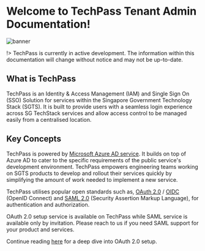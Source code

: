 # Welcome to TechPass Tenant Admin Documentation!
![banner](assets/images/banner.png)

!> TechPass is currently in active development. The information within this documentation will change without notice and may not be up-to-date.

## What is TechPass
TechPass is an Identity & Access Management (IAM) and Single Sign On (SSO) Solution for services within the Singapore Government Technology Stack (SGTS).
It is built to provide users with a seamless login experience across SG TechStack services and allow access control to be managed easily from a centralised location.

## Key Concepts
TechPass is powered by [Microsoft Azure AD service](https://azure.microsoft.com/en-us/services/active-directory/). 
It builds on top of Azure AD to cater to the specific requirements of the public service's development environment. 
TechPass empowers engineering teams working on SGTS products to develop and rollout their services quickly by simplifying the amount of work needed to implement a new service.

TechPass utilises popular open standards such as, [OAuth 2.0](https://oauth.net/2/) / [OIDC](https://openid.net/connect/) (OpenID Connect) 
and [SAML 2.0](http://docs.oasis-open.org/security/saml/Post2.0/sstc-saml-tech-overview-2.0.html) (Security Assertion Markup Language), 
for authentication and authorization.

OAuth 2.0 setup service is available on TechPass while SAML service is available only by invitation. 
Please reach to us if you need SAML support for your product and services.

Continue reading [here](/concepts/oauth2.md) for a deep dive into OAuth 2.0 setup.

